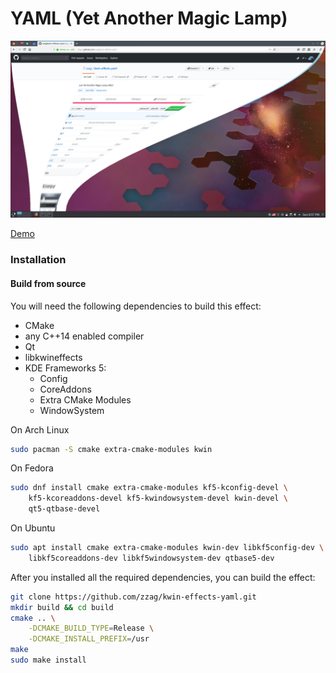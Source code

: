 # YAML (Yet Another Magic Lamp)

![Screenshot](doc/Screenshot.png)

[Demo](https://www.youtube.com/watch?v=BR4bUwFZDS8)

### Installation

#### Build from source

You will need the following dependencies to build this effect:
* CMake
* any C++14 enabled compiler
* Qt
* libkwineffects
* KDE Frameworks 5:
    - Config
    - CoreAddons
    - Extra CMake Modules
    - WindowSystem

On Arch Linux

```sh
sudo pacman -S cmake extra-cmake-modules kwin
```

On Fedora

```sh
sudo dnf install cmake extra-cmake-modules kf5-kconfig-devel \
    kf5-kcoreaddons-devel kf5-kwindowsystem-devel kwin-devel \
    qt5-qtbase-devel
```

On Ubuntu

```sh
sudo apt install cmake extra-cmake-modules kwin-dev libkf5config-dev \
    libkf5coreaddons-dev libkf5windowsystem-dev qtbase5-dev
```

After you installed all the required dependencies, you can build
the effect:

```sh
git clone https://github.com/zzag/kwin-effects-yaml.git
mkdir build && cd build
cmake .. \
    -DCMAKE_BUILD_TYPE=Release \
    -DCMAKE_INSTALL_PREFIX=/usr
make
sudo make install
```
